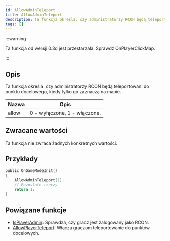 ```yaml
---
id: AllowAdminTeleport
title: AllowAdminTeleport
description: Ta funkcja określa, czy administratorzy RCON będą teleportowani do punktu docelowego, kiedy tylko go zaznaczą na mapie.
tags: []
---
```


:::warning

Ta funkcja od wersji 0.3d jest przestarzała. Sprawdź OnPlayerClickMap.

:::

## Opis

Ta funkcja określa, czy administratorzy RCON będą teleportowani do punktu docelowego, kiedy tylko go zaznaczą na mapie.

| Nazwa  | Opis                         |
| ------ | ---------------------------- |
| allow  | 0 - wyłączone, 1 - włączone. |

## Zwracane wartości

Ta funkcja nie zwraca żadnych konkretnych wartości.

## Przykłady

```c
public OnGameModeInit()
{
    AllowAdminTeleport(1);
    // Pozostałe rzeczy
    return 1;
}
```

## Powiązane funkcje

- [IsPlayerAdmin](IsPlayerAdmin.md): Sprawdza, czy gracz jest zalogowany jako RCON.
- [AllowPlayerTeleport](AllowPlayerTeleport.md): Włącza graczom teleportowanie do punktów docelowych.
